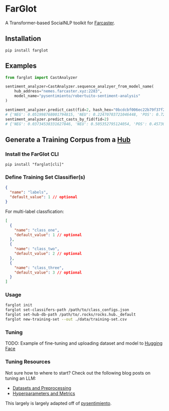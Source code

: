 # FarGlot

A Transformer-based SocialNLP toolkit for [Farcaster](https://www.farcaster.xyz/).

## Installation

```
pip install farglot
```

## Examples

```python
from farglot import CastAnalyzer

sentiment_analyzer=CastAnalyzer.sequence_analzyer_from_model_name(
    hub_address="nemes.farcaster.xyz:2283",
    model_name="pysentimiento/robertuito-sentiment-analysis"
)

sentiment_analyzer.predict_cast(fid=2, hash_hex="0bcdcbf006ec22b79f37f2cf2a09c33413883937")
# {'NEG': 0.051998768001794815, 'NEU': 0.22470703721046448, 'POS': 0.7232941389083862}
sentiment_analyzer.predict_casts_by_fid(fid=2)
# {'NEG': 0.03734538331627846, 'NEU': 0.505352795124054, 'POS': 0.4573018550872803}
```

## Generate a Training Corpus from a [Hub](https://github.com/farcasterxyz/hub-monorepo/tree/main/apps/hubble)

### Install the FarGlot CLI

```
pip install "farglot[cli]"
```

### Define Training Set Classifier(s)

```json
{
  "name": "labels",
  "default_value": 1 // optional
}
```

For multi-label classfication:

```json
[
  {
    "name": "class_one",
    "default_value": 1 // optional
  },
  {
    "name": "class_two",
    "default_value": 2 // optional
  },
  {
    "name": "class_three",
    "default_value": 3 // optional
  }
]
```

### Usage

```sh
farglot init
farglot set-classifers-path /path/to/class_configs.json
farglot set-hub-db-path /path/to/.rocks/rocks.hub._default
farglot new-training-set --out ./data/training-set.csv
```

### Tuning

TODO: Example of fine-tuning and uploading dataset and model to [Hugging Face](https://huggingface.co/)

### Tuning Resources

Not sure how to where to start? Check out the following blog posts on tuning an LLM:

- [Datasets and Preprocessing](https://michaelhly.com/posts/tune-llm-one)
- [Hyperparameters and Metrics](https://michaelhly.com/posts/tune-llm-two)

This largely is largely adapted off of [pysentimiento](https://github.com/pysentimiento/pysentimiento).
